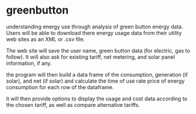 # greenbutton
understanding energy use through analysis of green button energy data.  Users will be able to download there energy usage data from their utility web sites as an XML or .csv file.

The web site will save the user name, green button data (for electric, gas to follow).  It will also ask for existing tariff, net metering, and solar panel information, if any.

the program will then build a data frame of the consumption, generation (if solar), and net (if solar) and calculate the time of use rate price of energy consumption for each row of the dataframe.

it will then provide options to display the usage and cost data according to the chosen tariff, as well as compare alternative tariffs.  


